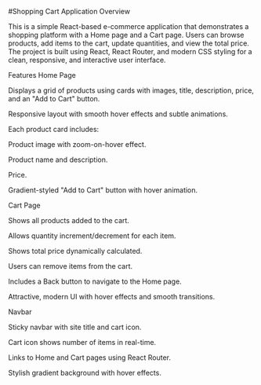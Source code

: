 #Shopping Cart Application
Overview

This is a simple React-based e-commerce application that demonstrates a shopping platform with a Home page and a Cart page. Users can browse products, add items to the cart, update quantities, and view the total price. The project is built using React, React Router, and modern CSS styling for a clean, responsive, and interactive user interface.

Features
Home Page

Displays a grid of products using cards with images, title, description, price, and an "Add to Cart" button.

Responsive layout with smooth hover effects and subtle animations.

Each product card includes:

Product image with zoom-on-hover effect.

Product name and description.

Price.

Gradient-styled "Add to Cart" button with hover animation.

Cart Page

Shows all products added to the cart.

Allows quantity increment/decrement for each item.

Shows total price dynamically calculated.

Users can remove items from the cart.

Includes a Back button to navigate to the Home page.

Attractive, modern UI with hover effects and smooth transitions.

Navbar

Sticky navbar with site title and cart icon.

Cart icon shows number of items in real-time.

Links to Home and Cart pages using React Router.

Stylish gradient background with hover effects.
